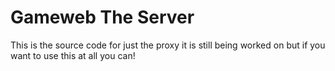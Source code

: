 # Gameweb The Server
This is the source code for just the proxy it is still being worked on but if you want to use this at all you can!
